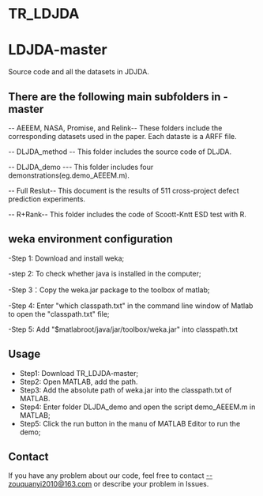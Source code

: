 # TR_LDJDA
# LDJDA-master
Source code and all the datasets in JDJDA.

## There are the following  main subfolders in -master
-- AEEEM, NASA, Promise, and Relink--
                   These folders include the corresponding datasets used in the paper. Each dataste is a ARFF file.
                   
-- DLJDA_method --  This folder includes the source code of DLJDA.

-- DLJDA_demo  ---  This folder includes four  demonstrations(eg.demo_AEEEM.m).

-- Full Reslut--    This document is the results of 511 cross-project defect prediction experiments.

-- R+Rank--         This folder includes the code of Scoott-Kntt ESD test with R.    

##  weka environment configuration 
-Step 1: Download and install weka;

-step 2: To check whether java is installed in the computer;

-Step 3：Copy the weka.jar package to the toolbox of matlab;

-Step 4: Enter "which classpath.txt" in the command line window of Matlab to open the "classpath.txt" file;

-Step 5: Add "$matlabroot/java/jar/toolbox/weka.jar" into classpath.txt

## Usage 
- Step1: Download TR_LDJDA-master;
- Step2: Open MATLAB, add the path.
- Step3: Add the absolute path of weka.jar into the classpath.txt of MATLAB.
- Step4: Enter folder  DLJDA_demo and open the script demo_AEEEM.m in MATLAB;
- Step5: Click the run button in the manu of MATLAB Editor to run the demo; 

## Contact
If you have any problem about our code, feel free to contact --zouquanyi2010@163.com or describe your problem in Issues.
